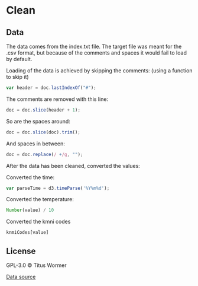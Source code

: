 
# Clean


## Data
The data comes from the index.txt file. The target file was meant for the .csv format, but because of the comments and spaces it would fail to load by default.


Loading of the data is achieved by skipping the comments: (using a function to skip it)
``` javascript
var header = doc.lastIndexOf("#");
```

The comments are removed with this line:
``` javascript
doc = doc.slice(header + 1);
```

So are the spaces around:
``` javascript
doc = doc.slice(doc).trim();
```

And spaces in between:
``` javascript
doc = doc.replace(/ +/g, "");
```





After the data has been cleaned, converted the values:

Converted the time:
``` javascript
var parseTime = d3.timeParse('%Y%m%d');
```

Converted the temperature:
``` javascript
Number(value) / 10
```

Converted the kmni codes
``` javascript
knmiCodes[value]
```




## License

GPL-3.0 © Titus Wormer

[block]: https://bl.ocks.org/mbostock/3884955

[block-author]: https://github.com/mbostock

[Data source](https://projects.knmi.nl/klimatologie/uurgegevens/selectie.cgi)

